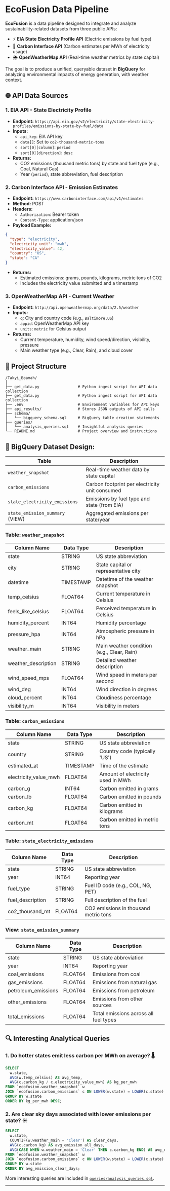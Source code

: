 # EcoFusion Data Pipeline

**EcoFusion** is a data pipeline designed to integrate and analyze sustainability-related datasets from three public APIs:

- ⚡ **EIA State Electricity Profile API** (Electric emissions by fuel type)
- 🌿 **Carbon Interface API** (Carbon estimates per MWh of electricity usage)
- 🌦️ **OpenWeatherMap API** (Real-time weather metrics by state capital)

The goal is to produce a unified, queryable dataset in **BigQuery** for analyzing environmental impacts of energy generation, with weather context.

## 🌐 API Data Sources

### 1. **EIA API - State Electricity Profile**

- **Endpoint:** `https://api.eia.gov/v2/electricity/state-electricity-profiles/emissions-by-state-by-fuel/data`
- **Inputs:**
  - `api_key`: EIA API key
  - `data[]`: Set to `co2-thousand-metric-tons`
  - `sort[0][column]`: `period`
  - `sort[0][direction]`: `desc`
- **Returns:**
  - CO2 emissions (thousand metric tons) by state and fuel type (e.g., Coal, Natural Gas)
  - Year (`period`), state abbreviation, fuel description

### 2. **Carbon Interface API - Emission Estimates**

- **Endpoint:** `https://www.carboninterface.com/api/v1/estimates`
- **Method:** POST
- **Headers:**
  - `Authorization`: Bearer token
  - `Content-Type`: application/json
- **Payload Example:**

```json
{
  "type": "electricity",
  "electricity_unit": "mwh",
  "electricity_value": 42,
  "country": "US",
  "state": "CA"
}
```

- **Returns:**
  - Estimated emissions: grams, pounds, kilograms, metric tons of CO2
  - Includes the electricity value submitted and a timestamp

### 3. **OpenWeatherMap API - Current Weather**

- **Endpoint:** `http://api.openweathermap.org/data/2.5/weather`
- **Inputs:**
  - `q`: City and country code (e.g., `Baltimore,US`)
  - `appid`: OpenWeatherMap API key
  - `units`: `metric` for Celsius output
- **Returns:**
  - Current temperature, humidity, wind speed/direction, visibility, pressure
  - Main weather type (e.g., Clear, Rain), and cloud cover

## 📁 Project Structure

```
/Takyi_Boamah/
│
├── get_data.py                 # Python ingest script for API data collection
├── get_data.py                 # Python ingest script for API data collection
├── .env                        # Environment variables for API keys
├── api_results/                # Stores JSON outputs of API calls
├── schema/
│   └── bigquery_schema.sql     # BigQuery table creation statements
├── queries/
│   └── analysis_queries.sql    # Insightful analysis queries
└── README.md                   # Project overview and instructions
```

## 🧱 BigQuery Dataset Design:

| Table                           | Description                                    |
| ------------------------------- | ---------------------------------------------- |
| `weather_snapshot`              | Real-time weather data by state capital        |
| `carbon_emissions`              | Carbon footprint per electricity unit consumed |
| `state_electricity_emissions`   | Emissions by fuel type and state (from EIA)    |
| `state_emission_summary` (VIEW) | Aggregated emissions per state/year            |

### Table: `weather_snapshot`

| Column Name         | Data Type | Description                                |
| ------------------- | --------- | ------------------------------------------ |
| state               | STRING    | US state abbreviation                      |
| city                | STRING    | State capital or representative city       |
| datetime            | TIMESTAMP | Datetime of the weather snapshot           |
| temp_celsius        | FLOAT64   | Current temperature in Celsius             |
| feels_like_celsius  | FLOAT64   | Perceived temperature in Celsius           |
| humidity_percent    | INT64     | Humidity percentage                        |
| pressure_hpa        | INT64     | Atmospheric pressure in hPa                |
| weather_main        | STRING    | Main weather condition (e.g., Clear, Rain) |
| weather_description | STRING    | Detailed weather description               |
| wind_speed_mps      | FLOAT64   | Wind speed in meters per second            |
| wind_deg            | INT64     | Wind direction in degrees                  |
| cloud_percent       | INT64     | Cloudiness percentage                      |
| visibility_m        | INT64     | Visibility in meters                       |

### Table: `carbon_emissions`

| Column Name           | Data Type | Description                       |
| --------------------- | --------- | --------------------------------- |
| state                 | STRING    | US state abbreviation             |
| country               | STRING    | Country code (typically 'US')     |
| estimated_at          | TIMESTAMP | Time of the estimate              |
| electricity_value_mwh | FLOAT64   | Amount of electricity used in MWh |
| carbon_g              | INT64     | Carbon emitted in grams           |
| carbon_lb             | FLOAT64   | Carbon emitted in pounds          |
| carbon_kg             | FLOAT64   | Carbon emitted in kilograms       |
| carbon_mt             | FLOAT64   | Carbon emitted in metric tons     |

### Table: `state_electricity_emissions`

| Column Name      | Data Type | Description                           |
| ---------------- | --------- | ------------------------------------- |
| state            | STRING    | US state abbreviation                 |
| year             | INT64     | Reporting year                        |
| fuel_type        | STRING    | Fuel ID code (e.g., COL, NG, PET)     |
| fuel_description | STRING    | Full description of the fuel          |
| co2_thousand_mt  | FLOAT64   | CO2 emissions in thousand metric tons |

### View: `state_emission_summary`

| Column Name         | Data Type | Description                           |
| ------------------- | --------- | ------------------------------------- |
| state               | STRING    | US state abbreviation                 |
| year                | INT64     | Reporting year                        |
| coal_emissions      | FLOAT64   | Emissions from coal                   |
| gas_emissions       | FLOAT64   | Emissions from natural gas            |
| petroleum_emissions | FLOAT64   | Emissions from petroleum              |
| other_emissions     | FLOAT64   | Emissions from other sources          |
| total_emissions     | FLOAT64   | Total emissions across all fuel types |

## 🔍 Interesting Analytical Queries

### 1. Do hotter states emit less carbon per MWh on average? 🌡️

```sql
SELECT
  w.state,
  AVG(w.temp_celsius) AS avg_temp,
  AVG(c.carbon_kg / c.electricity_value_mwh) AS kg_per_mwh
FROM `ecofusion.weather_snapshot` w
JOIN `ecofusion.carbon_emissions` c ON LOWER(w.state) = LOWER(c.state)
GROUP BY w.state
ORDER BY kg_per_mwh DESC;
```

### 2. Are clear sky days associated with lower emissions per state? ☀️

```sql
SELECT
  w.state,
  COUNTIF(w.weather_main = 'Clear') AS clear_days,
  AVG(c.carbon_kg) AS avg_emission_all_days,
  AVG(CASE WHEN w.weather_main = 'Clear' THEN c.carbon_kg END) AS avg_emission_clear_days
FROM `ecofusion.weather_snapshot` w
JOIN `ecofusion.carbon_emissions` c ON LOWER(w.state) = LOWER(c.state)
GROUP BY w.state
ORDER BY avg_emission_clear_days;
```

More interesting queries are included in [`queries/analysis_queries.sql`](queries/analysis_queries.sql).

---
